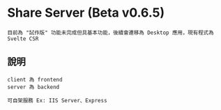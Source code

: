 # Share Server (Beta v0.6.5)
```
目前為 "試作版" 功能未完成但具基本功能，後續會遷移為 Desktop 應用，現有程式為 Svelte CSR
```
## 說明
```
client 為 frontend
server 為 backend

可自架服務 Ex: IIS Server、Express
```
